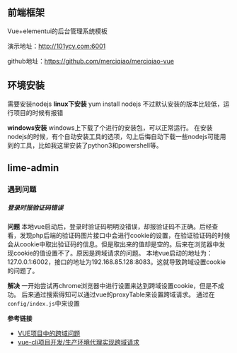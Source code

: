 


## 前端框架

Vue+elementui的后台管理系统模板


演示地址：http://101ycy.com:6001

github地址：https://github.com/merciqiao/merciqiao-vue





## 环境安装

需要安装nodejs
**linux下安装**
yum install nodejs
不过默认安装的版本比较低，运行项目的时候有报错

**windows安装**
windows上下载了个进行的安装包，可以正常运行。
在安装nodejs的时候，有个自动安装工具的选项，勾上后悔自动下载一些nodejs可能用到的工具，比如我这里安装了python3和powershell等。





## lime-admin

### 遇到问题

##### 登录时报验证码错误
**问题**
本地vue启动后，登录时验证码明明没错误，却报验证码不正确。后经查看，发现php后端的验证码图片接口中会进行cookie的设置，在验证验证码的时候
会从cookie中取出验证码的信息。但是取出来的值却是空的。后来在浏览器中发现cookie的值设置不了。原因是跨域请求的问题。
本地vue启动的地址为：127.0.0.1:6002，接口的地址为192.168.85.128:8083。这就导致跨域设置cookie的问题了。

**解决**
一开始尝试再chrome浏览器中进行设置来达到跨域设置cookie，但是不成功。
后来通过搜索得知可以通过vue的proxyTable来设置跨域请求。
通过在`config/index.js`中来设置

**参考链接**
- [VUE项目中的跨域问题](https://zhuanlan.zhihu.com/p/274238013)
- [vue-cli项目开发/生产环境代理实现跨域请求](https://segmentfault.com/a/1190000019845079)







